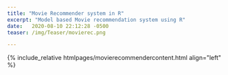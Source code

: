 ```yaml
---
title: "Movie Recommender system in R"
excerpt: "Model based Movie recommendation system using R"
date:   2020-08-10 22:12:28 -0500
teaser: /img/Teaser/movierec.png

---
```


{% include_relative htmlpages/movierecommendercontent.html align="left" %}

